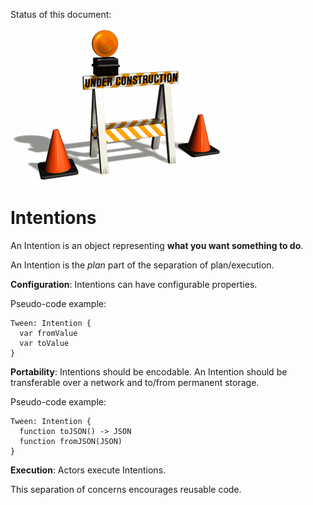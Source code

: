 Status of this document:
![](../_assets/under-construction-flashing-barracade-animation.gif)

# Intentions

An Intention is an object representing **what you want something to do**.

An Intention is the *plan* part of the separation of plan/execution.

**Configuration**: Intentions can have configurable properties.

Pseudo-code example:

    Tween: Intention {
      var fromValue
      var toValue
    }

**Portability**: Intentions should be encodable. An Intention should be transferable over a network and to/from permanent storage.

Pseudo-code example:

    Tween: Intention {
      function toJSON() -> JSON
      function fromJSON(JSON)
    }

**Execution**: Actors execute Intentions.

This separation of concerns encourages reusable code.
